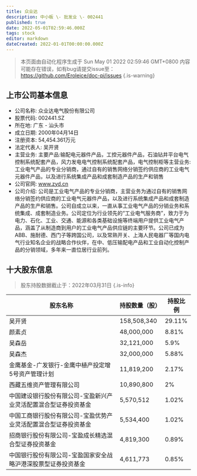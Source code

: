 ```yaml
---
title: 众业达
description: 中小板 \- 批发业 \- 002441
published: true
date: 2022-05-01T02:59:46.000Z
tags: stock
editor: markdown
dateCreated: 2022-01-01T00:00:00.000Z
---
```


> 本页面由自动化程序生成于 Sun May 01 2022 02:59:46 GMT+0800
> 内容可能存在错误，如有bug请提交issue至：https://github.com/Eroleice/doc-pi/issues
{.is-warning}

## 上市公司基本信息
- 公司名称: 众业达电气股份有限公司
- 股票代码: 002441.SZ
- 所在地: 广东 - 汕头市
- 成立日期: 2000年04月14日
- 注册资本: 54,454.361万元
- 法定代表人: 吴开贤
- 主营业务: 主要产品:输配电元器件产品，工控元器件产品，石油钻井平台电气控制系统配套产品，风力发电电气控制系统配套产品，电气控制柜等主营业务:工业电气产品的专业分销商，通过自有的销售网络分销签约供应商的工业电气元器件产品，以及进行系统集成产品和成套制造产品的生产和销售
- 公司官网: www.zyd.cn
- 公司介绍: 公司是工业电气产品的专业分销商，主营业务为通过自有的销售网络分销签约供应商的工业电气元器件产品，以及进行系统集成产品和成套制造产品的生产和销售。公司自成立以来，一直从事工业电气产品的分销业务和系统集成、成套制造业务。公司定位为行业领先的“工业电气服务商”，致力于为电力、石化、工业、交通、能源和各类基础设施等终端用户提供工业电气产品，涵盖了从制造商到用户的工业电气产品供应链的主要环节。公司已成为ABB、施耐德、西门子等跨国公司，以及常熟开关、上海人民电器厂等国内电气行业知名企业的战略合作伙伴，在中、低压输配电产品和工业自动化控制产品的分销领域，多年来一直位居行业前列。


## 十大股东信息
> 股东持股数据截止于：2022年03月31日
{.is-info}

| 股东名称 | 持股数量（股） | 持股比例 |
| --- | --- | --- |
| 吴开贤 | 158,508,340 | 29.11% |
| 颜素贞 | 48,000,000 | 8.81% |
| 吴森岳 | 32,121,000 | 5.9% |
| 吴森杰 | 32,000,000 | 5.88% |
| 金鹰基金-广发银行-金鹰中植产投定增5号资产管理计划 | 11,819,200 | 2.17% |
| 西藏五维资产管理有限公司 | 10,890,800 | 2% |
| 中国建设银行股份有限公司-宝盈新兴产业灵活配置混合型证券投资基金 | 5,570,512 | 1.02% |
| 中国工商银行股份有限公司-宝盈优势产业灵活配置混合型证券投资基金 | 5,534,400 | 1.02% |
| 招商银行股份有限公司-宝盈成长精选混合型证券投资基金 | 4,819,300 | 0.89% |
| 中国银行股份有限公司-宝盈国家安全战略沪港深股票型证券投资基金 | 4,611,773 | 0.85% |




